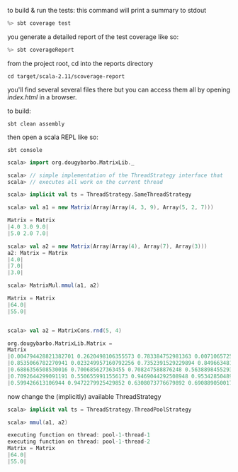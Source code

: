 

to build & run the tests:
this command will print a summary to stdout

```scala
%> sbt coverage test

```

you generate a detailed report of the test coverage like so:

```scala
%> sbt coverageReport

```

from the project root, cd into the reports directory

```shell
cd target/scala-2.11/scoverage-report

```

you'll find several several files there but you can access them all
by opening _index.html_ in a browser.



to build:

```shell
sbt clean assembly

```
then open a scala REPL like so:

```shell
sbt console

```



```scala
scala> import org.dougybarbo.MatrixLib._

scala> // simple implementation of the ThreadStrategy interface that
scala> // executes all work on the current thread

scala> implicit val ts = ThreadStrategy.SameThreadStrategy

scala> val a1 = new Matrix(Array(Array(4, 3, 9), Array(5, 2, 7)))

Matrix = Matrix
|4.0 3.0 9.0|
|5.0 2.0 7.0|

scala> val a2 = new Matrix(Array(Array(4), Array(7), Array(3)))
a2: Matrix = Matrix
|4.0|
|7.0|
|3.0|

scala> MatrixMul.mmul(a1, a2)

Matrix = Matrix
|64.0|
|55.0|


scala> val a2 = MatrixCons.rnd(5, 4)

org.dougybarbo.MatrixLib.Matrix =
Matrix
|0.004794428821382701 0.2620498106355573 0.783384752981363 0.007106572561377922|
|0.8535066782270941 0.023249957160792256 0.7352391529229894 0.8496634819741622|
|0.6886356508530016 0.700685627363455 0.708247588876248 0.5638898455293914|
|0.7092644299091191 0.5506559911556173 0.9469044292508948 0.9534285048920463|
|0.599426613106944 0.9472279925429852 0.6308073776679892 0.6908890500172306|

```

now change the (implicitly) available ThreadStrategy

```scala
scala> implicit val ts = ThreadStrategy.ThreadPoolStrategy

scala> mmul(a1, a2)

executing function on thread: pool-1-thread-1
executing function on thread: pool-1-thread-2
Matrix = Matrix
|64.0|
|55.0|




```
